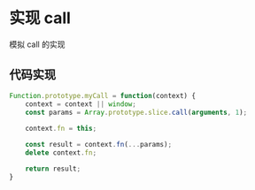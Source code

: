 # 实现 call
模拟 call 的实现

## 代码实现
```javascript
Function.prototype.myCall = function(context) {
	context = context || window;
	const params = Array.prototype.slice.call(arguments, 1);
	
	context.fn = this;

	const result = context.fn(...params);
	delete context.fn;

	return result;
}
```